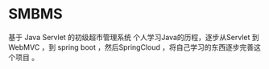 # SMBMS
基于 Java Servlet 的初级超市管理系统
个人学习Java的历程，逐步从Servlet 到 WebMVC ，到 spring boot  ，然后SpringCloud ，将自己学习的东西逐步完善这个项目 。
